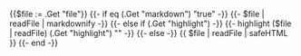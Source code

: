 {{$file := .Get "file"}}
{{- if eq (.Get "markdown") "true" -}}
{{- $file | readFile | markdownify -}}
{{- else if  (.Get "highlight") -}}
{{- highlight ($file | readFile) (.Get "highlight") "" -}}
{{- else -}}
{{ $file | readFile | safeHTML }}
{{- end -}}
